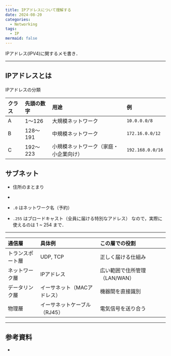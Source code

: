 ```yaml
---
title: IPアドレスについて理解する
date: 2024-08-20
categories:
  - Networking
tags:
  - IP
mermaid: false
---
```



IPアドレス(IPV4)に関するメモ書き．


---
## IPアドレスとは




#### 

IPアドレスの分類

| クラス | 先頭の数字 | 用途                                   | 例               |
| :----- | :--------- | :------------------------------------- | :--------------- |
| A      | 1〜126     | 大規模ネットワーク                     | `10.0.0.0/8`     |
| B      | 128〜191   | 中規模ネットワーク                     | `172.16.0.0/12`  |
| C      | 192〜223   | 小規模ネットワーク（家庭・小企業向け） | `192.168.0.0/16` |



## サブネット

- 住所のまとまり
- 

- `.0` はネットワーク名（予約）
- `.255` はブロードキャスト（全員に届ける特別なアドレス）
なので，実際に使えるのは 1 ~ 254 まで．



--- 


| 通信層           | 具体例                       | この層での役割                |
| :--------------- | :--------------------------- | :---------------------------- |
| トランスポート層 | UDP, TCP                     | 正しく届ける仕組み            |
| ネットワーク層   | IPアドレス                   | 広い範囲で住所管理（LAN/WAN） |
| データリンク層   | イーサネット（MACアドレス）  | 機器間を直接識別              |
| 物理層           | イーサネットケーブル（RJ45） | 電気信号を送り合う            |


---
## 参考資料
- 
